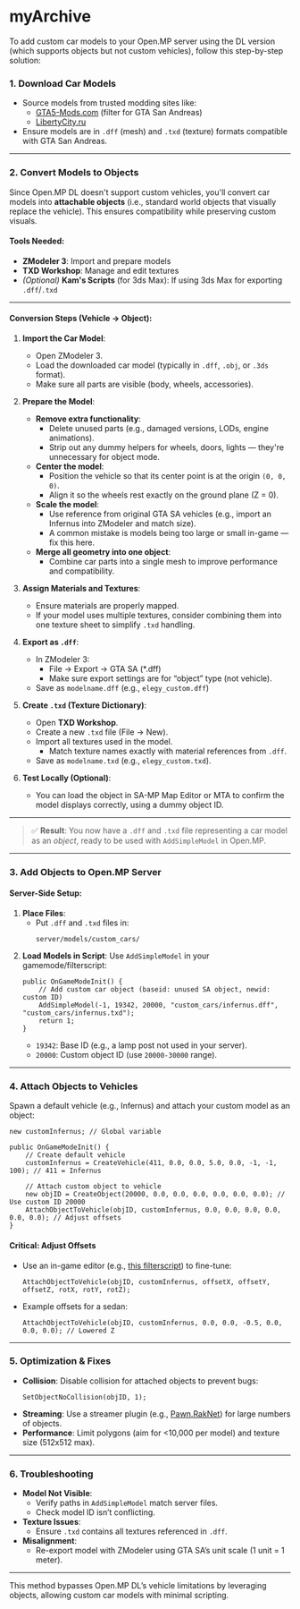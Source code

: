 # myArchive

To add custom car models to your Open.MP server using the DL version (which supports objects but not custom vehicles), follow this step-by-step solution:

### 1. **Download Car Models**
   - Source models from trusted modding sites like:
     - [GTA5-Mods.com](https://www.gta5-mods.com/vehicles) (filter for GTA San Andreas)
     - [LibertyCity.ru](https://www.libertycity.ru/)
   - Ensure models are in `.dff` (mesh) and `.txd` (texture) formats compatible with GTA San Andreas.

---

### 2. **Convert Models to Objects**
Since Open.MP DL doesn't support custom vehicles, you'll convert car models into **attachable objects** (i.e., standard world objects that visually replace the vehicle). This ensures compatibility while preserving custom visuals.

#### Tools Needed:
- **ZModeler 3**: Import and prepare models
- **TXD Workshop**: Manage and edit textures
- *(Optional)* **Kam's Scripts** (for 3ds Max): If using 3ds Max for exporting `.dff`/`.txd`

---

#### Conversion Steps (Vehicle → Object):

1. **Import the Car Model**:
   - Open ZModeler 3.
   - Load the downloaded car model (typically in `.dff`, `.obj`, or `.3ds` format).
   - Make sure all parts are visible (body, wheels, accessories).

2. **Prepare the Model**:
   - **Remove extra functionality**:
     - Delete unused parts (e.g., damaged versions, LODs, engine animations).
     - Strip out any dummy helpers for wheels, doors, lights — they're unnecessary for object mode.
   - **Center the model**:
     - Position the vehicle so that its center point is at the origin `(0, 0, 0)`.
     - Align it so the wheels rest exactly on the ground plane (Z = 0).
   - **Scale the model**:
     - Use reference from original GTA SA vehicles (e.g., import an Infernus into ZModeler and match size).
     - A common mistake is models being too large or small in-game — fix this here.
   - **Merge all geometry into one object**:
     - Combine car parts into a single mesh to improve performance and compatibility.

3. **Assign Materials and Textures**:
   - Ensure materials are properly mapped.
   - If your model uses multiple textures, consider combining them into one texture sheet to simplify `.txd` handling.

4. **Export as `.dff`**:
   - In ZModeler 3:
     - File → Export → GTA SA (*.dff)
     - Make sure export settings are for “object” type (not vehicle).
   - Save as `modelname.dff` (e.g., `elegy_custom.dff`)

5. **Create `.txd` (Texture Dictionary)**:
   - Open **TXD Workshop**.
   - Create a new `.txd` file (File → New).
   - Import all textures used in the model.
     - Match texture names exactly with material references from `.dff`.
   - Save as `modelname.txd` (e.g., `elegy_custom.txd`).

6. **Test Locally (Optional)**:
   - You can load the object in SA-MP Map Editor or MTA to confirm the model displays correctly, using a dummy object ID.

---

> ✅ **Result**: You now have a `.dff` and `.txd` file representing a car model as an *object*, ready to be used with `AddSimpleModel` in Open.MP.

---

### 3. **Add Objects to Open.MP Server**
   #### Server-Side Setup:
   1. **Place Files**:
      - Put `.dff` and `.txd` files in:
        ```
        server/models/custom_cars/
        ```
   2. **Load Models in Script**:
      Use `AddSimpleModel` in your gamemode/filterscript:
      ```pawn
      public OnGameModeInit() {
          // Add custom car object (baseid: unused SA object, newid: custom ID)
          AddSimpleModel(-1, 19342, 20000, "custom_cars/infernus.dff", "custom_cars/infernus.txd");
          return 1;
      }
      ```
      - `19342`: Base ID (e.g., a lamp post not used in your server).
      - `20000`: Custom object ID (use `20000-30000` range).

---

### 4. **Attach Objects to Vehicles**
   Spawn a default vehicle (e.g., Infernus) and attach your custom model as an object:

   ```pawn
   new customInfernus; // Global variable

   public OnGameModeInit() {
       // Create default vehicle
       customInfernus = CreateVehicle(411, 0.0, 0.0, 5.0, 0.0, -1, -1, 100); // 411 = Infernus

       // Attach custom object to vehicle
       new objID = CreateObject(20000, 0.0, 0.0, 0.0, 0.0, 0.0, 0.0); // Use custom ID 20000
       AttachObjectToVehicle(objID, customInfernus, 0.0, 0.0, 0.0, 0.0, 0.0, 0.0); // Adjust offsets
   }
   ```

   #### **Critical: Adjust Offsets**
   - Use an in-game editor (e.g., [this filterscript](https://github.com/Open-GTO/Attach-Editor)) to fine-tune:
     ```pawn
     AttachObjectToVehicle(objID, customInfernus, offsetX, offsetY, offsetZ, rotX, rotY, rotZ);
     ```
   - Example offsets for a sedan:
     ```pawn
     AttachObjectToVehicle(objID, customInfernus, 0.0, 0.0, -0.5, 0.0, 0.0, 0.0); // Lowered Z
     ```

---

### 5. **Optimization & Fixes**
   - **Collision**: Disable collision for attached objects to prevent bugs:
     ```pawn
     SetObjectNoCollision(objID, 1);
     ```
   - **Streaming**: Use a streamer plugin (e.g., [Pawn.RakNet](https://github.com/katursis/Pawn.RakNet)) for large numbers of objects.
   - **Performance**: Limit polygons (aim for <10,000 per model) and texture size (512x512 max).

---

### 6. **Troubleshooting**
   - **Model Not Visible**:
     - Verify paths in `AddSimpleModel` match server files.
     - Check model ID isn’t conflicting.
   - **Texture Issues**:
     - Ensure `.txd` contains all textures referenced in `.dff`.
   - **Misalignment**:
     - Re-export model with ZModeler using GTA SA’s unit scale (1 unit = 1 meter).

---

This method bypasses Open.MP DL’s vehicle limitations by leveraging objects, allowing custom car models with minimal scripting.
